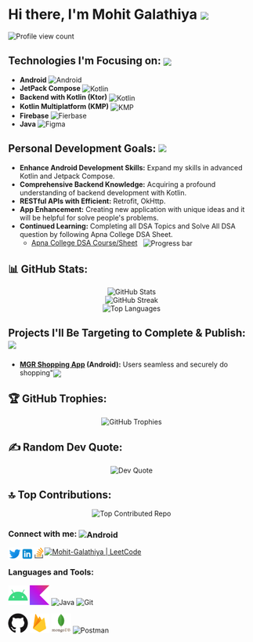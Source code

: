 
# Hi there, I'm Mohit Galathiya <img align="center" src="https://media.giphy.com/media/yxicUANit7fTdEdZgr/giphy.gif" width="35">
<img src="https://komarev.com/ghpvc/?username=Mohit-Galathiya&label=Profile%20views&color=1f6fea&style=plastic" alt="Profile view count"/>

<h2 align="left"> Technologies I'm Focusing on: <img align="center" src="https://media.giphy.com/media/UWyolgnwKnr8mfWZOY/giphy.gif" width="30"></h2>
<ul>
 <li><strong>Android</strong> <img alt="Android" title="Android" height="18" src="https://media4.giphy.com/media/llarwdtFqG63IlqUR1/giphy.gif?cid=6c09b952v5i4qser0lcudoggb0a50bfrsrb7w9ivm875qq6y&ep=v1_gifs_search&rid=giphy.gif&ct=g" /></li>
<li><strong>JetPack Compose</strong> <img align="center" alt="Kotlin" title="Jetpack Compose" height="15" src="https://developer.android.com/static/develop/ui/compose/images/landing-preview-animation.gif" /></li>
<li><strong>Backend with Kotlin (Ktor)</strong> <img align="center" alt="Kotlin" title="Kotlin" height="15" src="https://www.vectorlogo.zone/logos/kotlinlang/kotlinlang-icon.svg" /></li>
<li><strong>Kotlin Multiplatform (KMP)</strong> <img align="center" alt="KMP" title="KMP" height="25" src="https://github.com/gilbarbara/logos/blob/f133ea921b012052000964e3feb023b57146895b/logos/compose-multiplatform.svg" /></li>
<li><strong>Firebase</strong> <img align="top" alt="Fierbase" title="Fierbase" width="20" src="https://cdn.dribbble.com/users/6295/screenshots/2923288/firebaseload.gif" /></li>
<li><strong>Java</strong> <img align="top" alt="Figma" title="Java" width="20" src="https://media1.giphy.com/media/hO8uTzEOefFh3Yv5gm/giphy.gif?cid=6c09b952d7ta5s3fuus4ujgok85waxfrx2rdkmafy5ev7okg&ep=v1_internal_gif_by_id&rid=giphy.gif&ct=s" /></li>
</ul> 

## Personal Development Goals: <img src="https://media.giphy.com/media/rxzIRXC6RxNFRFOkJG/giphy.gif" width="20">
- **Enhance Android Development Skills:** Expand my skills in advanced Kotlin and Jetpack Compose.
- **Comprehensive Backend Knowledge:** Acquiring a profound understanding of backend development with Kotlin.
- **RESTful APIs with Efficient:** Retrofit, OkHttp.
- **App Enhancement:** Creating new application with unique ideas and it will be helpful for solve people's problems.
- **Continued Learning:** Completing all DSA Topics and Solve All DSA question by following Apna College DSA Sheet.
  * [Apna College DSA Course/Sheet]( https://bit.ly/DSAbyApnaCollege) &nbsp;  <img align="center" height="20" src="https://progress-bar.xyz/18" alt="Progress bar" />


## 📊 GitHub Stats:
<p align="center">
  <img src="https://github-readme-stats.vercel.app/api?username=Mohit-Galathiya&theme=dark&hide_border=false&include_all_commits=true&count_private=true" alt="GitHub Stats"/>
  <br/>
  <img src="https://github-readme-streak-stats.herokuapp.com/?user=Mohit-Galathiya&theme=dark&hide_border=false" alt="GitHub Streak"/>
  <br/>
  <img src="https://github-readme-stats.vercel.app/api/top-langs/?username=Mohit-Galathiya&theme=dark&hide_border=false&include_all_commits=true&count_private=true&layout=compact" alt="Top Languages"/>
</p>
 
## Projects I'll Be Targeting to Complete & Publish: <img src="https://media.giphy.com/media/GlHV2O0IpxAsRjVsNb/giphy.gif" width="30">
- **[MGR Shopping App](https://github.com/Mohit-Galathiya) (Android):** Users seamless and securely do shopping"<img align="center" src="https://media0.giphy.com/media/fwngit79a9VCjsSE43/200w.gif?cid=6c09b952vph2nxn451a9aepaoklsm58k4jqe5sw2xm3nsvts&ep=v1_gifs_search&rid=200w.gif&ct=g" width="30">


## 🏆 GitHub Trophies:
<p align="center">
  <img src="https://github-profile-trophy.vercel.app/?username=Mohit-Galathiya&theme=dark&no-frame=false&no-bg=false&margin-w=4" alt="GitHub Trophies"/>
</p>

## ✍️ Random Dev Quote:
<p align="center">
  <img src="https://quotes-github-readme.vercel.app/api?type=vetical&theme=dark" alt="Dev Quote"/>
</p>

## 🔝 Top Contributions:
<p align="center">
  <img src="https://github-contributor-stats.vercel.app/api?username=Mohit-Galathiya&limit=5&theme=dark&combine_all_yearly_contributions=true" alt="Top Contributed Repo"/>
</p>


### Connect with me: <img align="center" alt="Android" width="90" src="https://media.giphy.com/media/X7Oe8SfCbv5GSzDGFl/giphy.gif" />

<a href="https://x.com/MohitGalathiya" target="_blank">
  <img align="left" alt="Mohit-Galathiya | Twitter" width="26px" src="https://github.com/AkshayAshokCode/AkshayAshokCode/blob/main/icons/twitter.png"/>
</a>

<a href="https://www.linkedin.com/in/mohit-galathiya/" target="_blank">
  <img align="left" alt="Mohit-Galathiya | LinkedIn" width="26px" src="https://github.com/AkshayAshokCode/AkshayAshokCode/blob/main/icons/linkedin.png" />
</a>

<a href="https://leetcode.com/u/Mohit_Galathiya/" target="_blank">
  <img src="https://img.icons8.com/external-tal-revivo-shadow-tal-revivo/96/000000/external-level-up-your-coding-skills-and-quickly-land-a-job-logo-shadow-tal-revivo.png" alt="Mohit-Galathiya | LeetCode" width="26px" />
</a>

<a href="https://stackoverflow.com/users/29052675/mohit-galathiya" target="_blank">
  <img align="left" alt="Mohit-Galathiya | StackOverflow" height="22px" src="https://github.com/AkshayAshokCode/AkshayAshokCode/blob/main/icons/stackoverflow.png" />
</a>


<br>


### Languages and Tools:
<p align="left">
  <img alt="Android" title="Android" width="40" height="40" src="https://raw.githubusercontent.com/github/explore/80688e429a7d4ef2fca1e82350fe8e3517d3494d/topics/android/android.png" />
  <img alt="Kotlin" title="Kotlin" width="40" height="40" src="https://raw.githubusercontent.com/github/explore/80688e429a7d4ef2fca1e82350fe8e3517d3494d/topics/kotlin/kotlin.png" />
  <img alt="Java" title="Java" width="40" height="40" src="https://www.vectorlogo.zone/logos/java/java-icon.svg" />
  <img alt="Git" title="Git" width="45" height="45" src="https://www.vectorlogo.zone/logos/git-scm/git-scm-icon.svg" />
</p>

<p align="left">
  <img alt="GitHub" title="GitHub" width="40" height="40" src="https://raw.githubusercontent.com/github/explore/78df643247d429f6cc873026c0622819ad797942/topics/github/github.png" />
  <img alt="Firebase" title="Firebase" width="40" height="40" src="https://raw.githubusercontent.com/github/explore/80688e429a7d4ef2fca1e82350fe8e3517d3494d/topics/firebase/firebase.png" />
  <img alt="MongoDB" title="MongoDB" width="40" height="40" src="https://raw.githubusercontent.com/devicons/devicon/master/icons/mongodb/mongodb-original-wordmark.svg" />
  <img alt="Postman" title="Postman" width="40" height="40" src="https://www.vectorlogo.zone/logos/getpostman/getpostman-icon.svg" />
</p>


[twitter]: https://twitter.com/
[instagram]: [https://instagram.com/](https://www.instagram.com/galathiyamohit/profilecard/?igsh=MWV3MzRyc21waml6ag==)
[linkedin]: https://linkedin.com/in/
[stackoverflow]: https://stackoverflow.com/
[Leetcode]: [https://leetcode.com/u/Mohit_Galathiya/](https://leetcode.com/u/Mohit_Galathiya/)
